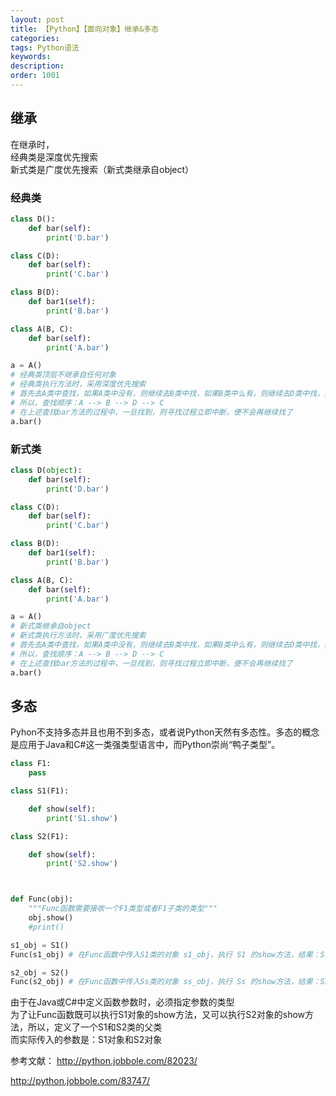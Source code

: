 ```yaml
---
layout: post
title: 【Python】【面向对象】继承&多态
categories:
tags: Python语法
keywords:
description:
order: 1001
---
```


## 继承
在继承时，  
经典类是深度优先搜索  
新式类是广度优先搜索（新式类继承自object）  


### 经典类
```py
class D():
    def bar(self):
        print('D.bar')

class C(D):
    def bar(self):
        print('C.bar')

class B(D):
    def bar1(self):
        print('B.bar')

class A(B, C):
    def bar(self):
        print('A.bar')

a = A()
# 经典类顶层不继承自任何对象
# 经典类执行方法时，采用深度优先搜索
# 首先去A类中查找，如果A类中没有，则继续去B类中找，如果B类中么有，则继续去D类中找，如果D类中么有，则继续去C类中找，如果还是未找到，则报错
# 所以，查找顺序：A --> B --> D --> C
# 在上述查找bar方法的过程中，一旦找到，则寻找过程立即中断，便不会再继续找了
a.bar()
```


### 新式类

```py
class D(object):
    def bar(self):
        print('D.bar')

class C(D):
    def bar(self):
        print('C.bar')

class B(D):
    def bar1(self):
        print('B.bar')

class A(B, C):
    def bar(self):
        print('A.bar')

a = A()
# 新式类继承自object
# 新式类执行方法时，采用广度优先搜索
# 首先去A类中查找，如果A类中没有，则继续去B类中找，如果B类中么有，则继续去D类中找，如果D类中么有，则继续去C类中找，如果还是未找到，则报错
# 所以，查找顺序：A --> B --> D --> C
# 在上述查找bar方法的过程中，一旦找到，则寻找过程立即中断，便不会再继续找了
a.bar()
```

## 多态

Pyhon不支持多态并且也用不到多态，或者说Python天然有多态性。多态的概念是应用于Java和C#这一类强类型语言中，而Python崇尚“鸭子类型”。  

```py
class F1:
    pass

class S1(F1):

    def show(self):
        print('S1.show')

class S2(F1):

    def show(self):
        print('S2.show')



def Func(obj):
    """Func函数需要接收一个F1类型或者F1子类的类型"""
    obj.show()
    #print()

s1_obj = S1()
Func(s1_obj) # 在Func函数中传入S1类的对象 s1_obj，执行 S1 的show方法，结果：S1.show

s2_obj = S2()
Func(s2_obj) # 在Func函数中传入Ss类的对象 ss_obj，执行 Ss 的show方法，结果：S2.show
```
由于在Java或C#中定义函数参数时，必须指定参数的类型  
为了让Func函数既可以执行S1对象的show方法，又可以执行S2对象的show方法，所以，定义了一个S1和S2类的父类  
而实际传入的参数是：S1对象和S2对象  



参考文献：
http://python.jobbole.com/82023/  

http://python.jobbole.com/83747/  
